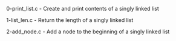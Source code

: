 0-print_list.c   - Create and print contents of a singly linked list

1-list_len.c     - Return the length of a singly linked list

2-add_node.c     - Add a node to the beginning of a singly linked list


